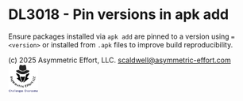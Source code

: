 # DL3018 - Pin versions in apk add

Ensure packages installed via `apk add` are pinned to a version using `=<version>` or installed from `.apk` files to improve build reproducibility.

(c) 2025 Asymmetric Effort, LLC. <scaldwell@asymmetric-effort.com>
[<img src="../img/asymmetric-effort.png" alt="Asymmetric Effort logo" width="60" height="60">](https://asymmetric-effort.com/)
